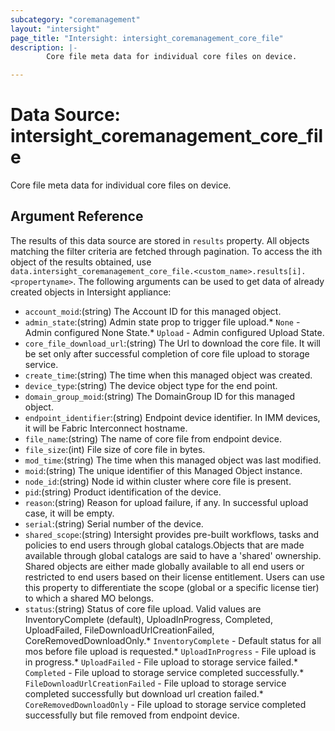 ```yaml
---
subcategory: "coremanagement"
layout: "intersight"
page_title: "Intersight: intersight_coremanagement_core_file"
description: |-
        Core file meta data for individual core files on device.

---
```


# Data Source: intersight_coremanagement_core_file
Core file meta data for individual core files on device.
## Argument Reference
The results of this data source are stored in `results` property.
All objects matching the filter criteria are fetched through pagination.
To access the ith object of the results obtained, use `data.intersight_coremanagement_core_file.<custom_name>.results[i].<propertyname>`.
The following arguments can be used to get data of already created objects in Intersight appliance:
* `account_moid`:(string) The Account ID for this managed object. 
* `admin_state`:(string) Admin state prop to trigger file upload.* `None` - Admin configured None State.* `Upload` - Admin configured Upload State. 
* `core_file_download_url`:(string) The Url to download the core file. It will be set only after successful completion of core file upload to storage service. 
* `create_time`:(string) The time when this managed object was created. 
* `device_type`:(string) The device object type for the end point. 
* `domain_group_moid`:(string) The DomainGroup ID for this managed object. 
* `endpoint_identifier`:(string) Endpoint device identifier. In IMM devices, it will be Fabric Interconnect hostname. 
* `file_name`:(string) The name of core file from endpoint device. 
* `file_size`:(int) File size of core file in bytes. 
* `mod_time`:(string) The time when this managed object was last modified. 
* `moid`:(string) The unique identifier of this Managed Object instance. 
* `node_id`:(string) Node id within cluster where core file is present. 
* `pid`:(string) Product identification of the device. 
* `reason`:(string) Reason for upload failure, if any. In successful upload case, it will be empty. 
* `serial`:(string) Serial number of the device. 
* `shared_scope`:(string) Intersight provides pre-built workflows, tasks and policies to end users through global catalogs.Objects that are made available through global catalogs are said to have a 'shared' ownership. Shared objects are either made globally available to all end users or restricted to end users based on their license entitlement. Users can use this property to differentiate the scope (global or a specific license tier) to which a shared MO belongs. 
* `status`:(string) Status of core file upload. Valid values are InventoryComplete (default), UploadInProgress, Completed, UploadFailed, FileDownloadUrlCreationFailed, CoreRemovedDownloadOnly.* `InventoryComplete` - Default status for all mos before file upload is requested.* `UploadInProgress` - File upload is in progress.* `UploadFailed` - File upload to storage service failed.* `Completed` - File upload to storage service completed successfully.* `FileDownloadUrlCreationFailed` - File upload to storage service completed successfully but download url creation failed.* `CoreRemovedDownloadOnly` - File upload to storage service completed successfully but file removed from endpoint device. 
 
